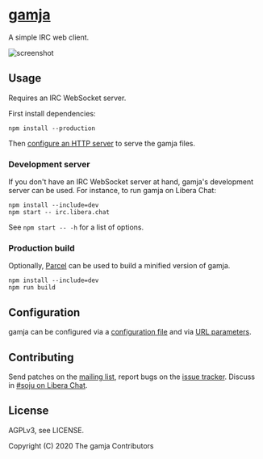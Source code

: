 # [gamja]

A simple IRC web client.

![screenshot](https://l.sr.ht/7Npm.png)

## Usage

Requires an IRC WebSocket server.

First install dependencies:

    npm install --production

Then [configure an HTTP server] to serve the gamja files.

### Development server

If you don't have an IRC WebSocket server at hand, gamja's development server
can be used. For instance, to run gamja on Libera Chat:

    npm install --include=dev
    npm start -- irc.libera.chat

See `npm start -- -h` for a list of options.

### Production build

Optionally, [Parcel] can be used to build a minified version of gamja.

    npm install --include=dev
    npm run build

## Configuration

gamja can be configured via a [configuration file] and via [URL parameters].

## Contributing

Send patches on the [mailing list], report bugs on the [issue tracker]. Discuss
in [#soju on Libera Chat].

## License

AGPLv3, see LICENSE.

Copyright (C) 2020 The gamja Contributors

[gamja]: https://sr.ht/~emersion/gamja/
[mailing list]: https://lists.sr.ht/~emersion/public-inbox
[issue tracker]: https://todo.sr.ht/~emersion/gamja
[Parcel]: https://parceljs.org
[configure an HTTP server]: doc/setup.md
[configuration file]: doc/config-file.md
[URL parameters]: doc/url-params.md
[#soju on Libera Chat]: ircs://irc.libera.chat/#soju
